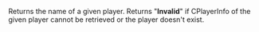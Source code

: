 Returns the name of a given player. Returns "**Invalid**" if CPlayerInfo of the given player cannot be retrieved or the player doesn't exist.